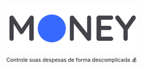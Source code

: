<p align="center">
  <img src="https://github.com/devpoint-oficial/money-web/blob/master/src/assets/logo.png" width: "160">
</p>

<p align="center">
  Controle suas despesas de forma descomplicada 💰
</p>

